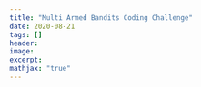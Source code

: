 ```yaml
---
title: "Multi Armed Bandits Coding Challenge"
date: 2020-08-21
tags: []
header: 
image: 
excerpt:
mathjax: "true"
---
```

